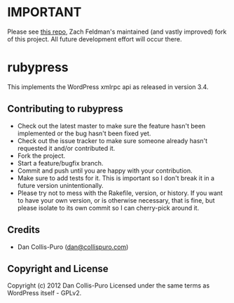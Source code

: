 # IMPORTANT

Please see [this repo](https://github.com/zachfeldman/rubypress), Zach
Feldman's maintained (and vastly improved) fork of this project.  All
future development effort will occur there.

# rubypress

This implements the WordPress xmlrpc api as released in version 3.4.

## Contributing to rubypress

* Check out the latest master to make sure the feature hasn't been implemented or the bug hasn't been fixed yet.
* Check out the issue tracker to make sure someone already hasn't requested it and/or contributed it.
* Fork the project.
* Start a feature/bugfix branch.
* Commit and push until you are happy with your contribution.
* Make sure to add tests for it. This is important so I don't break it in a future version unintentionally.
* Please try not to mess with the Rakefile, version, or history. If you want to have your own version, or is otherwise necessary, that is fine, but please isolate to its own commit so I can cherry-pick around it.

## Credits

* Dan Collis-Puro (dan@collispuro.com)

## Copyright and License

Copyright (c) 2012 Dan Collis-Puro
Licensed under the same terms as WordPress itself - GPLv2.
